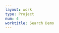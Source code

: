 ```yaml
---
layout: work
type: Project
num: 4
worktitle: Search Demo
---
```


<script async src="https://cse.google.com/cse.js?cx=9bb9d2fedd0d1281b"></script>
<div class="gcse-search"></div>